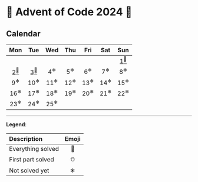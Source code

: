 # 🎄 Advent of Code 2024 🎄

## Calendar
| Mon	                            |	Tue	                            |	Wed	                            |	Thu	                            |	Fri	                            |	Sat	                            |	Sun	                            |
| :-------------------------------: | :-------------------------------: | :-------------------------------: | :-------------------------------: | :-------------------------------: | :-------------------------------: | :-------------------------------: |
|                                   |		                            |		                            |		                            |		                            |		                            | [1<sup>🌟</sup>](src/days/d1.rs)  |
| [2<sup>🌟</sup>](src/days/d2.rs)  | [3<sup>🌟</sup>](src/days/d3.rs)  |	4<sup>❄</sup>                  |	5<sup>❄</sup>                  |	6<sup>❄</sup>                  |	7<sup>❄</sup>                 |	8<sup>❄</sup>                     |
|	9<sup>❄</sup>                   |	10<sup>❄</sup>                  |	11<sup>❄</sup>                 |	12<sup>❄</sup>                 |	13<sup>❄</sup>                 |	14<sup>❄</sup>                |	15<sup>❄</sup>                    |
|	16<sup>❄</sup>                  |	17<sup>❄</sup>                  |	18<sup>❄</sup>                 |	19<sup>❄</sup>                 |	20<sup>❄</sup>                 |	21<sup>❄</sup>                |	22<sup>❄</sup>                    |
|	23<sup>❄</sup>                  |	24<sup>❄</sup>                  |	25<sup>❄</sup>                 |		                           |                                   |		                           |		                           |

___

**Legend**:

| Description       | Emoji |
| :---------------- | :---: |
| Everything solved |  🌟   |
| First part solved |  ⛄   |
| Not solved yet    |  ❄    |
